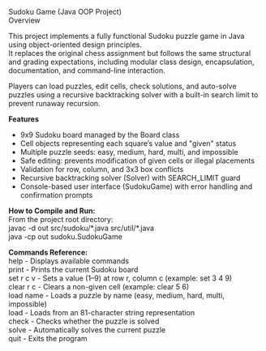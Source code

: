 Sudoku Game (Java OOP Project)  
Overview  

This project implements a fully functional Sudoku puzzle game in Java using object-oriented design principles.  
It replaces the original chess assignment but follows the same structural and grading expectations, including modular class design, encapsulation, documentation, and command-line interaction.  

Players can load puzzles, edit cells, check solutions, and auto-solve puzzles using a recursive backtracking solver with a built-in search limit to prevent runaway recursion.  

**Features**  
- 9x9 Sudoku board managed by the Board class
- Cell objects representing each square’s value and "given" status
- Multiple puzzle seeds: easy, medium, hard, multi, and impossible
- Safe editing: prevents modification of given cells or illegal placements
- Validation for row, column, and 3x3 box conflicts
- Recursive backtracking solver (Solver) with SEARCH_LIMIT guard
- Console-based user interface (SudokuGame) with error handling and confirmation prompts

**How to Compile and Run:**  
From the project root directory:  
javac -d out src/sudoku/\*.java src/util/\*.java  
java -cp out sudoku.SudokuGame

**Commands Reference:**  
help - Displays available commands  
print - Prints the current Sudoku board  
set r c v - Sets a value (1–9) at row r, column c (example: set 3 4 9)  
clear r c - Clears a non-given cell (example: clear 5 6)  
load name - Loads a puzzle by name (easy, medium, hard, multi, impossible)  
load <string> - Loads from an 81-character string representation  
check - Checks whether the puzzle is solved  
solve - Automatically solves the current puzzle  
quit - Exits the program  
